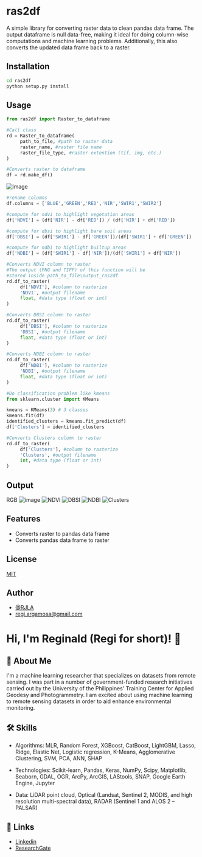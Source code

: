 # ras2df
A simple library for converting raster data to clean pandas data frame. The output dataframe is null data-free, making it ideal for doing column-wise computations and machine learning problems. Additionally, this also converts the updated data frame back to a raster.

## Installation
```cmd
cd ras2df
python setup.py install
```

## Usage
```python
from ras2df import Raster_to_dataframe

#Call class 
rd = Raster_to_dataframe(
     path_to_file, #path to raster data
     raster_name, #raster file name
     raster_file_type, #raster extention (tif, img, etc.)
)

#Converts raster to dataframe 
df = rd.make_df()
```
![image](https://user-images.githubusercontent.com/18103736/162557173-7d738dae-6d5a-4ba5-bfa6-69f1774b1487.png)

```python
#rename columns
df.columns = ['BLUE','GREEN','RED','NIR','SWIR1','SWIR2']

#compute for ndvi to highlight vegetation areas
df['NDVI'] = (df['NIR'] - df['RED']) / (df['NIR'] + df['RED'])

#compute for dbsi to highlight bare soil areas
df['DBSI'] = (df['SWIR1'] - df['GREEN'])/(df['SWIR1'] + df['GREEN'])

#compute for ndbi to highlight builtup areas
df['NDBI'] = (df['SWIR1'] - df['NIR'])/(df['SWIR1'] + df['NIR'])

#Converts NDVI column to raster
#The output (PNG and TIFF) of this function will be
#stored inside path_to_file\output_ras2df
rd.df_to_raster(
     df['NDVI'], #column to rasterize
     'NDVI', #output filename
     float, #data type (float or int)
)

#Converts DBSI column to raster
rd.df_to_raster(
     df['DBSI'], #column to rasterize
     'DBSI', #output filename
     float, #data type (float or int)
)

#Converts NDBI column to raster
rd.df_to_raster(
     df['NDBI'], #column to rasterize
     'NDBI', #output filename
     float, #data type (float or int)
)

#Do classification problem like kmeans
from sklearn.cluster import KMeans

kmeans = KMeans(3) # 3 classes
kmeans.fit(df)
identified_clusters = kmeans.fit_predict(df)
df['Clusters'] = identified_clusters

#Converts Clusters column to raster
rd.df_to_raster(
     df['Clusters'], #column to rasterize
     'Clusters', #output filename
     int, #data type (float or int)
)
```
## Output
RGB
![image](https://user-images.githubusercontent.com/18103736/162382989-e88d70ba-8cf4-423d-a7d6-7dd50704b726.png)
![NDVI](https://user-images.githubusercontent.com/18103736/162382840-e41205e8-364e-4912-8ce1-12f8ea0bb45d.png)
![DBSI](https://user-images.githubusercontent.com/18103736/162382887-0560ee4d-cd53-407c-85c2-f9eceb308b66.png)
![NDBI](https://user-images.githubusercontent.com/18103736/162382907-f2055c47-91ef-4a96-844e-dedc0c190e92.png)
![Clusters](https://user-images.githubusercontent.com/18103736/162556069-3b351745-cbb2-4060-b596-39366d3a2110.png)



## Features

- Converts raster to pandas data frame 
- Converts pandas data frame to raster
## License
[MIT](https://github.com/RJLA/ras2df/files/8449316/LICENSE.txt)
## Author
- [@RJLA](https://github.com/RJLA)
- regi.argamosa@gmail.com


# Hi, I'm Reginald (Regi for short)! 👋
## 🚀 About Me
I'm a machine learning researcher that specializes on datasets from remote sensing. I was part in a number of government-funded research initiatives carried out by the University of the Philippines' Training Center for Applied Geodesy and Photogrammetry. I am excited about using machine learning to remote sensing datasets in order to aid enhance environmental monitoring.

## 🛠 Skills
- Algorithms: MLR, Random Forest, XGBoost, CatBoost, LightGBM, Lasso, Ridge, Elastic Net, Logistic regression, 
K-Means, Agglomerative Clustering, SVM, PCA, ANN, SHAP

- Technologies: Scikit-learn, Pandas, Keras, NumPy, Scipy,
Matplotlib, Seaborn, GDAL, OGR, ArcPy, ArcGIS, LAStools,
SNAP, Google Earth Engine, Jupyter

- Data: LiDAR point cloud, Optical (Landsat, Sentinel 2,
MODIS, and high resolution multi-spectral data), RADAR (Sentinel 1 and ALOS 2 – PALSAR) 



## 🔗 Links
- [Linkedin](https://www.linkedin.com/in/rjla/)
- [ResearchGate](https://www.researchgate.net/profile/Reginald-Argamosa)
